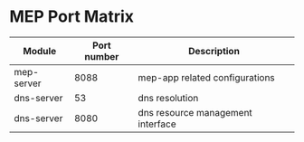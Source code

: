 # MEP Port Matrix
| Module              | Port number   | Description                          |
| ------------------- | ------------- | ------------------------------------ |
| mep-server | 8088 | mep-app related configurations |
| dns-server | 53 | dns resolution |
| dns-server | 8080 | dns resource management interface |